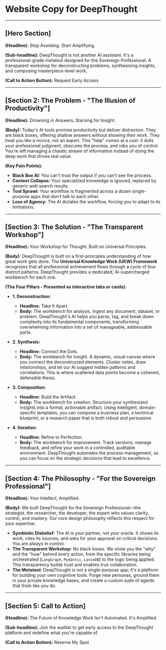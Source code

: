 # Website Copy for DeepThought

---

## [Hero Section]

**(Headline):** Stop Assisting. Start Amplifying.

**(Sub-headline):** DeepThought is not another AI assistant. It's a professional-grade metatool designed for the Sovereign Professional. A transparent workshop for deconstructing problems, synthesizing insights, and composing masterpiece-level work.

**(Call to Action Button):** Request Early Access

---

## [Section 2: The Problem - "The Illusion of Productivity"]

**(Headline):** Drowning in Answers, Starving for Insight.

**(Body):** Today's AI tools promise productivity but deliver distraction. They are black boxes, offering shallow answers without showing their work. They treat you like a novice, not an expert. This "help" comes at a cost: it dulls your professional judgment, obscures the process, and robs you of control. You're left managing a chaotic stream of information instead of doing the deep work that drives real value.

**(Key Pain Points):**
*   **Black Box AI:** You can't trust the output if you can't see the process.
*   **Context Collapse:** Your specialized knowledge is ignored, replaced by generic web search results.
*   **Tool Sprawl:** Your workflow is fragmented across a dozen single-purpose apps that don't talk to each other.
*   **Loss of Agency:** The AI dictates the workflow, forcing you to adapt to its limitations.

---

## [Section 3: The Solution - "The Transparent Workshop"]

**(Headline):** Your Workshop for Thought. Built on Universal Principles.

**(Body):** DeepThought is built on a first-principles understanding of how great work gets done. The **Universal Knowledge Work (UKW) Framework** recognizes that all professional achievement flows through a cycle of four distinct patterns. DeepThought provides a dedicated, AI-supercharged workbench for each one.

**(The Four Pillars - Presented as interactive tabs or cards):**

*   **1. Deconstruction:**
    *   **Headline:** Take It Apart.
    *   **Body:** The workbench for analysis. Ingest any document, dataset, or problem. DeepThought's AI helps you parse, tag, and break down complexity into its fundamental components, transforming overwhelming information into a set of manageable, addressable parts.

*   **2. Synthesis:**
    *   **Headline:** Connect the Dots.
    *   **Body:** The workbench for insight. A dynamic, visual canvas where you connect the deconstructed elements. Cluster notes, draw relationships, and let our AI suggest hidden patterns and correlations. This is where scattered data points become a coherent, defensible thesis.

*   **3. Composition:**
    *   **Headline:** Build the Artifact.
    *   **Body:** The workbench for creation. Structure your synthesized insights into a formal, actionable artifact. Using intelligent, domain-specific templates, you can compose a business plan, a technical blueprint, or a research paper that is both robust and persuasive.

*   **4. Iteration:**
    *   **Headline:** Refine to Perfection.
    *   **Body:** The workbench for improvement. Track versions, manage feedback, and refine your work in a controlled, auditable environment. DeepThought automates the process management, so you can focus on the strategic decisions that lead to excellence.

---

## [Section 4: The Philosophy - "For the Sovereign Professional"]

**(Headline):** Your Intellect, Amplified.

**(Body):** We built DeepThought for the Sovereign Professional—the strategist, the researcher, the developer, the expert who values clarity, control, and mastery. Our core design philosophy reflects this respect for your expertise.

*   **Symbiotic Disbelief:** The AI is your partner, not your oracle. It shows its work, cites its sources, and asks for your approval on critical decisions. You are always in control.
*   **The Transparent Workshop:** No black boxes. We show you the "why" and the "how" behind every action, from the specific libraries being orchestrated (`LangGraph`, `Pydantic`, `LanceDB`) to the logic being applied. This transparency builds trust and enables true collaboration.
*   **The Metatool:** DeepThought is not a single-purpose app; it's a platform for building your own cognitive tools. Forge new personas, ground them in your private knowledge bases, and create a custom suite of agents that think like you do.

---

## [Section 5: Call to Action]

**(Headline):** The Future of Knowledge Work Isn't Automated. It's Amplified.

**(Sub-headline):** Join the waitlist to get early access to the DeepThought platform and redefine what you're capable of.

**(Call to Action Button):** Reserve My Spot